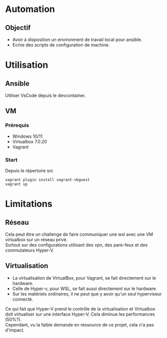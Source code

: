 # Automation
## Objectif
- Avoir à disposition un environment de travail local pour ansible.
- Ecrire des scripts de configuration de machine.

# Utilisation
## Ansible
Utiliser VsCode depuis le devcontainer. 
## VM
### Prérequis
- Windows 10/11
- Virtualbox 7.0.20
- Vagrant
### Start
Depuis le répertoire src
```pwsh
vagrant plugin install vagrant-vbguest
vagrant up
```

# Limitations
## Réseau
Cela peut être un challenge de faire communiquer une wsl avec une VM virtualbox sur un réseau privé.  
Surtout sur des configurations utilisant des vpn, des pare-feux et des commutateurs Hyper-V.
## Virtualisation
- La virtualisation de VirtualBox, pour Vagrant, se fait directement sur le hardware.  
- Celle de Hyper-v, pour WSL, se fait aussi directement sur le hardware.  
- Sur les matériels ordinaires, il ne peut que y avoir qu'un seul hyperviseur connecté.  

Ce qui fait que Hyper-V prend le contrôle de la virtualisation et Virtualbox doit virtualiser sur une interface Hyper-V. Cela diminue les performances (50%?).  
Cependant, vu la faible demande en ressource de ce projet, cela n'a pas d'impact.
